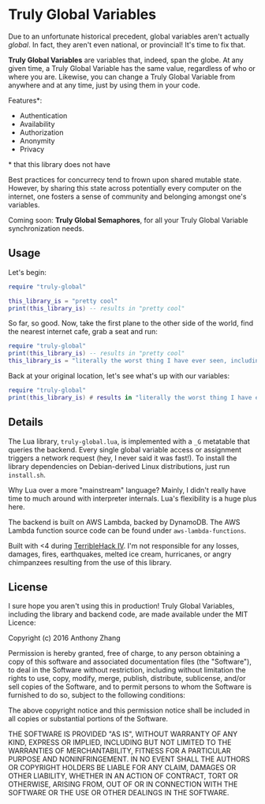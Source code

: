 Truly Global Variables
======================

Due to an unfortunate historical precedent, global variables aren't actually _global_. In fact, they aren't even national, or provincial! It's time to fix that.

**Truly Global Variables** are variables that, indeed, span the globe. At any given time, a Truly Global Variable has the same value, regardless of who or where you are. Likewise, you can change a Truly Global Variable from anywhere and at any time, just by using them in your code.

Features\*:

* Authentication
* Availability
* Authorization
* Anonymity
* Privacy

\* that this library does not have

Best practices for concurrecy tend to frown upon shared mutable state. However, by sharing this state across potentially every computer on the internet, one fosters a sense of community and belonging amongst one's variables.

Coming soon: **Truly Global Semaphores**, for all your Truly Global Variable synchronization needs.

Usage
-----

Let's begin:

```lua
require "truly-global"

this_library_is = "pretty cool"
print(this_library_is) -- results in "pretty cool"
```

So far, so good. Now, take the first plane to the other side of the world, find the nearest internet cafe, grab a seat and run:

```lua
require "truly-global"
print(this_library_is) -- results in "pretty cool"
this_library_is = "literally the worst thing I have ever seen, including that neural network JSON parser library"
```

Back at your original location, let's see what's up with our variables:

```lua
require "truly-global"
print(this_library_is) # results in "literally the worst thing I have ever seen, including that neural network JSON parser library"
```

Details
-------

The Lua library, `truly-global.lua`, is implemented with a `_G` metatable that queries the backend. Every single global variable access or assignment triggers a network request (hey, I never said it was fast!). To install the library dependencies on Debian-derived Linux distributions, just run `install.sh`.

Why Lua over a more "mainstream" language? Mainly, I didn't really have time to much around with interpreter internals. Lua's flexibility is a huge plus here.

The backend is built on AWS Lambda, backed by DynamoDB. The AWS Lambda function source code can be found under `aws-lambda-functions`.

Built with <4 during [TerribleHack IV](http://terriblehack.website/?summer). I'm not responsible for any losses, damages, fires, earthquakes, melted ice cream, hurricanes, or angry chimpanzees resulting from the use of this library.

License
-------

I sure hope you aren't using this in production! Truly Global Variables, including the library and backend code, are made available under the MIT Licence:

  Copyright (c) 2016 Anthony Zhang

  Permission is hereby granted, free of charge, to any person obtaining a copy of this software and associated documentation files (the "Software"), to deal in the Software without restriction, including without limitation the rights to use, copy, modify, merge, publish, distribute, sublicense, and/or sell copies of the Software, and to permit persons to whom the Software is furnished to do so, subject to the following conditions:

  The above copyright notice and this permission notice shall be included in all copies or substantial portions of the Software.

  THE SOFTWARE IS PROVIDED "AS IS", WITHOUT WARRANTY OF ANY KIND, EXPRESS OR IMPLIED, INCLUDING BUT NOT LIMITED TO THE WARRANTIES OF MERCHANTABILITY, FITNESS FOR A PARTICULAR PURPOSE AND NONINFRINGEMENT. IN NO EVENT SHALL THE AUTHORS OR COPYRIGHT HOLDERS BE LIABLE FOR ANY CLAIM, DAMAGES OR OTHER LIABILITY, WHETHER IN AN ACTION OF CONTRACT, TORT OR OTHERWISE, ARISING FROM, OUT OF OR IN CONNECTION WITH THE SOFTWARE OR THE USE OR OTHER DEALINGS IN THE SOFTWARE.
